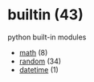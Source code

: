 # builtin (43)
python built-in modules

+ [math](math/README.md) (8)
+ [random](random/README.md) (34)
+ [datetime](datetime/README.md) (1)
